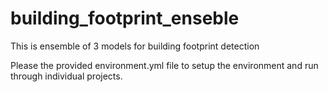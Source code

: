 # building_footprint_enseble
This is ensemble of 3 models for building footprint detection

Please the provided environment.yml file to setup the environment and run through individual projects.

